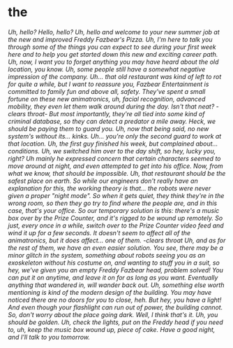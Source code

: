 # the
###### Uh, hello? Hello, hello? Uh, hello and welcome to your new summer job at the new and improved Freddy Fazbear's Pizza. Uh, I'm here to talk you through some of the things you can expect to see during your first week here and to help you get started down this new and exciting career path. Uh, now, I want you to forget anything you may have heard about the old location, you know. Uh, some people still have a somewhat negative impression of the company. Uh... that old restaurant was kind of left to rot for quite a while, but I want to reassure you, Fazbear Entertainment is committed to family fun and above all, safety. They've spent a small fortune on these new animatronics, uh, facial recognition, advanced mobility, they even let them walk around during the day. Isn't that neat? -clears throat- But most importantly, they're all tied into some kind of criminal database, so they can detect a predator a mile away. Heck, we should be paying them to guard you. Uh, now that being said, no new system's without its... kinks. Uh... you're only the second guard to work at that location. Uh, the first guy finished his week, but complained about... conditions. Uh, we switched him over to the day shift, so hey, lucky you, right? Uh mainly he expressed concern that certain characters seemed to move around at night, and even attempted to get into his office. Now, from what we know, that should be impossible. Uh, that restaurant should be the safest place on earth. So while our engineers don't really have an explanation for this, the working theory is that... the robots were never given a proper "night mode". So when it gets quiet, they think they're in the wrong room, so then they go try to find where the people are, and in this case, that's your office. So our temporary solution is this: there's a music box over by the Prize Counter, and it's rigged to be wound up remotely. So just, every once in a while, switch over to the Prize Counter video feed and wind it up for a few seconds. It doesn't seem to affect all of the animatronics, but it does affect... one of them. -clears throat Uh, and as for the rest of them, we have an even easier solution. You see, there may be a minor glitch in the system, something about robots seeing you as an exoskeleton without his costume on, and wanting to stuff you in a suit, so hey, we've given you an empty Freddy Fazbear head, problem solved! You can put it on anytime, and leave it on for as long as you want. Eventually anything that wandered in, will wander back out. Uh, something else worth mentioning is kind of the modern design of the building. You may have noticed there are no doors for you to close, heh. But hey, you have a light! And even though your flashlight can run out of power, the building cannot. So, don't worry about the place going dark. Well, I think that's it. Uh, you should be golden. Uh, check the lights, put on the Freddy head if you need to, uh, keep the music box wound up, piece of cake. Have a good night, and I'll talk to you tomorrow.
